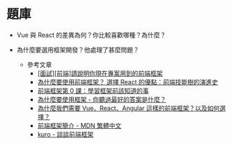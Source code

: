 # 題庫

- Vue 與 React 的差異為何？你比較喜歡哪種？為什麼？

- 為什麼要選用框架開發？他處理了甚麼問題？
  - 參考文章
    - [[面試][前端]請說明你現在專案用到的前端框架](https://ithelp.ithome.com.tw/articles/10267533)
    - [為什麼要使用前端框架？ 選擇 React 的優點：前端技能樹的演進史](https://tw.alphacamp.co/blog/front-end-skill-tree-history)
    - [前端框架第 0 課：學習框架前該知道的事](https://parkerhiphop027.medium.com/%E5%89%8D%E7%AB%AF%E6%A1%86%E6%9E%B6%E7%AC%AC0%E8%AA%B2-%E5%AD%B8%E7%BF%92%E6%A1%86%E6%9E%B6%E5%89%8D%E8%A9%B2%E7%9F%A5%E9%81%93%E7%9A%84%E4%BA%8B-8e5852b0bb55)
    - [為什麼要使用框架 - 你聽過最好的答案是什麼？](https://blog.errorbaker.tw/posts/benben/02-framework/)
    - [為什麼我們需要 Vue、React、Angular 這樣的前端框架？以及如何選擇？](https://vocus.cc/article/5f607bc8fd89780001e54874)
    - [前端框架簡介 - MDN 繁體中文](https://developer.mozilla.org/zh-TW/docs/Learn/Tools_and_testing/Client-side_JavaScript_frameworks/Introduction)
    - [kuro - 談談前端框架](https://kuro.tw/posts/2019/07/31/%E8%AB%87%E8%AB%87%E5%89%8D%E7%AB%AF%E6%A1%86%E6%9E%B6/)